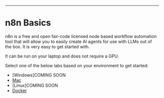 ---
# n8n Basics
n8n is a free and open fair-code licensed node based workflow automation tool that will allow you to easily create AI agents for use with LLMs out of the box. It is very easy to get started with.

It can be run on your laptop and does not require a GPU.

Select one of the below labs based on your environment to get started:
- [Windows]COMING SOON
- [Mac](n8n_mac.md)
- [Linux]COMING SOON
- [Docker](n8n_docker_hello_world.md)